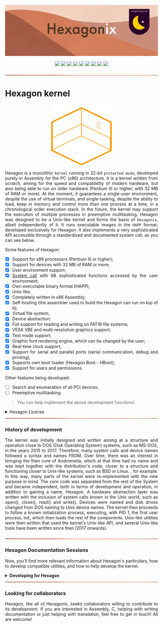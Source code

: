 <p align="center">
<img src="https://github.com/hexagonix/Doc/blob/main/Img/banner.png">
</p>

<div align="center">

![](https://img.shields.io/github/license/hexagonix/Hexagon.svg)
![](https://img.shields.io/github/stars/hexagonix/Hexagon.svg)
![](https://img.shields.io/github/issues/hexagonix/Hexagon.svg)
![](https://img.shields.io/github/issues-closed/hexagonix/Hexagon.svg)
![](https://img.shields.io/github/issues-pr/hexagonix/Hexagon.svg)
![](https://img.shields.io/github/issues-pr-closed/hexagonix/Hexagon.svg)
![](https://img.shields.io/github/downloads/hexagonix/Hexagon/total.svg)
![](https://img.shields.io/github/release/hexagonix/Hexagon.svg)
[![](https://img.shields.io/twitter/follow/hexagonixOS.svg?style=social&label=Follow%20%40HexagonixOS)](https://twitter.com/hexagonixOS)

</div>

<!-- Vai funcionar como <hr> -->

<img src="https://github.com/hexagonix/Doc/blob/main/Img/hr.png" width="100%" height="2px" />

# Hexagon kernel

<p align="center">
<img src="https://github.com/hexagonix/Doc/blob/main/Img/LogoHexagon.png" width="200" height="200">
</p>

<div align="justify">

Hexagon is a monolithic `kernel` running in 32-bit `protected mode`, developed purely in Assembly for the PC (x86) architecture. It is a kernel written from scratch, aiming for the speed and compatibility of modern hardware, but also being able to run on older hardware (Pentium III or higher, with 32 MB of RAM or more). At the moment, it guarantees a single-user environment, despite the use of virtual terminals, and single-tasking, despite the ability to load, keep in memory and control more than one process at a time, in a chronological order execution stack. In the future, the kernel may support the execution of multiple processes in preemptive multitasking. Hexagon was designed to be a Unix-like kernel and forms the basis of `Hexagonix`, albeit independently of it. It runs executable images in the `HAPP` format, developed exclusively for Hexagon. It also implements a very sophisticated API accessible through a standardized and documented system call, as you can see below.

Some features of Hexagon:

- [x] Support for x86 processors (Pentium III or higher);
- [x] Support for devices with 32 MB of RAM or more;
- [x] User environment support;
- [x] [System call](SYSCALL.en.md) with 68 sophisticated functions accessed by the user environment;
- [x] Own executable binary format (HAPP);
- [x] Unix-like;
- [x] Completely written in x86 Assembly;
- [x] Self-hosting (the assembler used to build the Hexagon can run on top of it);
- [x] Virtual file system;
- [x] Device abstraction;
- [x] Full support for reading and writing on FAT16 file systems;
- [x] VESA VBE and multi-resolution graphics support;
- [x] Text mode support;
- [x] Graphic font rendering engine, which can be changed by the user;
- [x] Real-time clock support;
- [x] Support for serial and parallel ports (serial communication, debug and printing);
- [x] Supports own boot loader (Hexagon Boot - HBoot);
- [x] Support for users and permissions.

Other features being developed:

- [ ] Search and enumeration of all PCI devices;
- [ ] Preemptive multitasking.

> You can help implement the above development functions!

<details title="License" align='left'>
<br>
<summary align='left'>Hexagon License</summary>

<div align="justify">

Please read the [license](https://github.com/hexagonix/Doc/blob/main/LICENSES/BSD-3) for more information about copyright, code ownership, and redistribution that applies to files available in this repository. Hexagonix is ​​fully licensed under [BSD-3-Clause](https://opensource.org/licenses/BSD-3-Clause). Always pay attention to the `LICENSE` file available in each repository to be aware of legal rights and obligations, as well as the list of project contributors.

</div>

</details>

</div>

<!-- Will work like <hr> -->

<img src="https://github.com/hexagonix/Doc/blob/main/Img/hr.png" width="100%" height="2px" />

### History of development

<div align="justify">

The kernel was initially designed and written aiming at a structure and operation close to DOS (Disk Operating System) systems, such as MS-DOS, in the years 2015 to 2017. Therefore, many system calls and device names followed a syntax and names FROM. Over time, there was an interest in bringing the then core of Andromeda, which at that time had no name and was kept together with the distribution's code, closer to a structure and functioning closer to Unix-like systems, such as BSD or Linux. , for example. In this way, many parts of the kernel were re-implemented with the new purpose in mind. The core code was separated from the rest of the System and became independent, both in terms of development and operation, in addition to gaining a name, Hexagon. A hardware abstraction layer was written with the inclusion of system calls known in the Unix world, such as open(), close(), read() and write(). Devices were named and disk drives changed from DOS naming to Unix device names. The kernel then proceeds to follow a known initialization process, executing, with PID 1, the first user process, init, which then loads the rest of the components. Unix-like utilities were then written that used the kernel's Unix-like API, and several Unix-like tools have been written since then (2017 onwards).

</div>

<!-- Will work like <hr> -->

<img src="https://github.com/hexagonix/Doc/blob/main/Img/hr.png" width="100%" height="2px" />

### Hexagon Documentation Sessions

<div align="justify">

Now, you'll find more relevant information about Hexagon's particulars, how to develop compatible utilities, and how to help develop the kernel.

</div>

<details title="Developing for Hexagon" align='left'>
<br>
<summary align='left'><strong>Developing for Hexagon</strong></summary>

<div align="justify">

In this session, you will find relevant documentation on how to develop Hexagon compatible utilities. Select the topic of interest to you below. You can also suggest new topics. Just open an `issue` with your proposal.

</div>

<details title="Hexagon System Calls" align='left'>
<br>
<summary align='left'>Hexagon System Calls</summary>

<div align="justify">

Hexagon implements a series of functions that are exposed to the user environment, so that they can be used by developers to build utilities that use the Hexagon API. This API is accessible via [system calls](SYSCALL.en.md), or more easily via compatible development libraries such as [libasm](https://github.com/hexagonix/lib).

The number of system calls may vary with new Hexagon releases, as the tendency is for most non-critical functions to be moved to libraries, not staying in the core. However, with the natural evolution of the kernel, other functions and calls can be implemented.

At this time, there are [68 system calls](SYSCALL.en.md) that are exposed to the user environment by Hexagon. To do so, it implements an interrupt system that is accessible by any application via interrupt 69h (`int 69h`).

The format for passing parameters to the Hexagon interrupt handler is a mix of what is observed for what is implemented in MS-DOS and BSD systems. Some of the parameters are passed on the stack (as in BSD systems), while other parameters are passed through registers (as in MS-DOS), as follows:

* The desired function number is `always` supplied to Hexagon by the stack;
* The remaining parameters, which serve as input for the requested function, are provided exclusively by the registers, noting that each function accepts defined parameters and registers.

An example of a system call, to terminate the currently running process, can be seen below:

```assembly
    
    push 4     ;; Request function 4, to terminate process
    
    mov eax, 0 ;; Report error code 0
    
    int 69h    ;; call the hexagon
```
    
The `hexagon.s` file, present in the Hexagonix library by [libasm](https://github.com/hexagonix/lib) specifies all system calls currently supported by the current version of Hexagon, as well as lists the outputs and inputs for each requested function. You can also access the system call documentation [here](SYSCALL.en.md).

In the next section you can get more information on how to develop a simple application (text mode) for Hexagonix, using Hexagon services, libasm libraries and macros that make it easy to trigger system calls.

</div>

</details>

<details title="The HAPP executable format" align='left'>
<br>
<summary align='left'>The HAPP executable format</summary>

<div align="justify">

The HAPP executable image format was developed for Hexagon to allow the development of images that can be verified and validated for architecture and minimum kernel versions required for correct execution. The header also stores important information, allowing the developer to directly add an entry point, regardless of where it is inside the image, something that should have been redirected earlier when the executable image was in pure binary format. The HAPP image also allows you to validate that the image to be loaded is really an executable image, preventing unsupported files from being executed, even if they are not even executable files. It also allows the system to check code dependencies, such as the aforementioned architecture, as well as Hexagon version numbers, which must be equal to or greater than the minimum specified by the header. All HAPP images must have this full header, including reserved sessions, in order to function correctly in later versions of the System. HAPP images are always 32-bit.

In Assembly language, the system development language, the header, in its 2.0 specification:
    
```assembly
headerAPP:

.signature: db "HAPP"      ;; Signature
.architecture: db 01h      ;; Architecture (i386 = 01h)
.MinimumVersion: db 1      ;; Minimal version of Hexagon
.Minimum subversion: db 00 ;; Minimal Hexagon Subversion
.inputpoint: dd           ;; Input point offset (reference to main function here)
.ImageType: db 01h        ;; Executable image type (executable = 01h)
.reserved0: dd 0  ;; Reserved (Dword)
.reserved1: db 0  ;; Reserved (Byte)
.reserved2: db 0  ;; Reserved (Byte)
.reserved3: db 0  ;; Reserved (Byte)
.reserved4: dd 0  ;; Reserved (Dword)
.reserved5: dd 0  ;; Reserved (Dword)
.reserved6: dd 0  ;; Reserved (Dword)
.reserved7: db 0  ;; Reserved (Byte)
.reserved8: dw 0  ;; Reserved (Word)
.reserved9: dw 0  ;; Reserved (Word)
.reserved10: dw 0 ;; Reserved (Word)
```

Below is an implementation of a small application written as an example, which uses the Hexagon header and system calls, written in x86 assembly language in Intel syntax and assembled with the help of the flat assembler (FASM). This application sends a message to the terminal and then exits.

```assembly
;; This is a template for building a text mode app for
;; the Hexagonix!
;;
;; Written by Felipe Miguel Nery Lunkes on 12/04/2020
;;
;; You can generate an executable HAPP image using the assembler
;; FASM. To do this, use the command line below:
;;
;; fasmX tapp.asm
;; or
;; fasmX tapp.asm tapp.app

use32

headerAPP:

.signature: db "HAPP"      ;; Signature
.architecture: db 01h      ;; Architecture (i386 = 01h)
.MinimumVersion: db 1      ;; Minimal version of Hexagon
.Minimum subversion: db 00 ;; Minimal Hexagon Subversion
.EntryPoint: dd startAPP   ;; Entry point offset
.ImageType: db 01h         ;; Executable image
.reserved0: dd 0  ;; Reserved (Dword)
.reserved1: db 0  ;; Reserved (Byte)
.reserved2: db 0  ;; Reserved (Byte)
.reserved3: db 0  ;; Reserved (Byte)
.reserved4: dd 0  ;; Reserved (Dword)
.reserved5: dd 0  ;; Reserved (Dword)
.reserved6: dd 0  ;; Reserved (Dword)
.reserved7: db 0  ;; Reserved (Byte)
.reserved8: dw 0  ;; Reserved (Word)
.reserved9: dw 0  ;; Reserved (Word)
.reserved10: dw 0 ;; Reserved (Word)

;;************************************************ *************

include "hexagon.s" ;; Include system calls
include "macros.s"  ;; Includes macros

;;************************************************ *************

;; Variables and constants

msg: db 10, 10, "This is a template with a simple HAPP application example!", 10, 0

;;************************************************ *************

;; entry point

startAPP:

    mov esi, msg

    imprimirString ;; Here we have a macro that configures and calls an API function

    Hexagonix terminarProcesso ;; Another macro that asks which call to make
    
```
    
</div>

</details>

</details>

<!-- Will work like <hr> -->

<img src="https://github.com/hexagonix/Doc/blob/main/Img/hr.png" width="100%" height="2px" />

### Looking for collaborators

<div align="justify">

Hexagon, like all of Hexagonix, seeks collaborators willing to contribute to its development. If you are interested in Assembly, C, helping with writing documentation or just helping with translation, feel free to get in touch! All are welcome!

</div>
